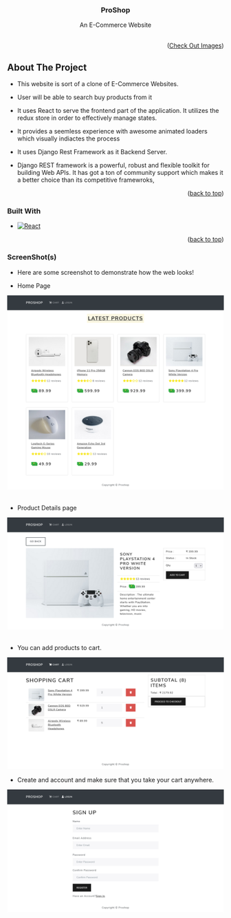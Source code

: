 <div id="top"></div>


<!-- PROJECT LOGO -->
<br />
<div align="center">

  <h3 align="center">ProShop</h3>

  <p align="center">
    An E-Commerce Website
    <br />
    <br />
  </p>
</div>

<p align="right">(<a href="#demo">Check Out Images</a>)</p>

<!-- ABOUT THE PROJECT -->
## About The Project



* This website is sort of a clone of E-Commerce Websites.
* User will be able to search buy products from it
* It uses React to serve the frontend part of the application. It utilizes the redux store in order to effectively manage states.

* It provides a seemless experience with awesome animated loaders which visually indiactes the process

* It uses Django Rest Framework as it Backend Server.
* Django REST framework is a powerful, robust and flexible toolkit for building Web APIs. It has got a ton of community support which makes it a better choice than its competitive framewroks,




<p align="right">(<a href="#top">back to top</a>)</p>


### Built With

* [![React][React.js]][React-url]


<p align="right">(<a href="#top">back to top</a>)</p>


<div id="demo"></div>

### ScreenShot(s)
* Here are some screenshot to demonstrate how the web looks!

* Home Page

<img src="https://raw.githubusercontent.com/Ujjwal-S/E-Commerce-Website/main/screenshots/frontpage.png">
<br>
<br>

* Product Details page

<img src="https://raw.githubusercontent.com/Ujjwal-S/E-Commerce-Website/main/screenshots/product_details.png">
<br>
<br>


* You can add products to cart.

<img src="https://raw.githubusercontent.com/Ujjwal-S/E-Commerce-Website/main/screenshots/cart.png">


* Create and account and make sure that you take your cart anywhere.

<img src="https://raw.githubusercontent.com/Ujjwal-S/E-Commerce-Website/main/screenshots/signup.png">


<!-- MARKDOWN LINKS & IMAGES -->


[React.js]: https://img.shields.io/badge/React-20232A?style=for-the-badge&logo=react&logoColor=61DAFB
[React-url]: https://reactjs.org/
